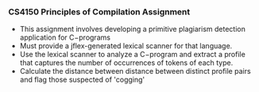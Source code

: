 ### CS4150 Principles of Compilation Assignment

- This assignment involves developing a primitive plagiarism detection application for C−programs 
- Must provide a jflex-generated lexical scanner for that language.
- Use the lexical scanner to analyze a C−program and extract a profile that captures the number of occurrences of tokens of each type.
- Calculate the distance between distance between distinct profile pairs and flag those suspected of 'cogging'

